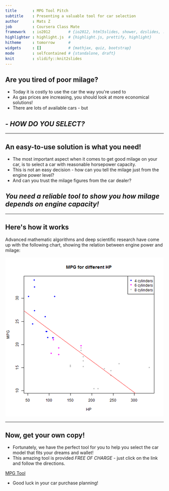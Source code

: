```yaml
---
title       : MPG Tool Pitch
subtitle    : Presenting a valuable tool for car selection
author      : Mats Z
job         : Coursera Class Mate
framework   : io2012        # {io2012, html5slides, shower, dzslides, ...}
highlighter : highlight.js  # {highlight.js, prettify, highlight}
hitheme     : tomorrow      # 
widgets     : []            # {mathjax, quiz, bootstrap}
mode        : selfcontained # {standalone, draft}
knit        : slidify::knit2slides
---
```


## Are you tired of poor milage?  
  
  
  
* Today it is costly to use the car the way you're used to
* As gas prices are increasing, you should look at more economical solutions!  
* There are lots of available cars - but  
  
## - *HOW DO YOU SELECT?*

--- 
## An easy-to-use solution is what you need!                        
   
                              
   
* The most important aspect when it comes to get good milage on your car, is to select a car with reasonable horsepower capacity. 
* This is not an easy decision - how can you tell the milage just from the engine power level?
* And can you trust the milage figures from the car dealer?
  
   
## *You need a reliable tool to show you how milage depends on engine capacity!*

---

## Here's how it works  
  
Advanced mathematic algorithms and deep scientific research have come up with the following chart, showing the relation between engine power and milage:

![plot of chunk unnamed-chunk-1](figure/unnamed-chunk-1-1.png) 


--- 
## Now, get your own copy!                     
                              
                              
* Fortunately, we have the perfect tool for you to help you select the car model that fits your dreams and wallet!
* This amazing tool is provided *FREE OF CHARGE* - just click on the link and follow the directions.
  
[MPG Tool](https://matsz.shinyapps.io/DevelopingDataProducts_MatsZ/)
  
* Good luck in your car purchase planning!
